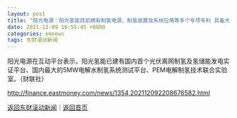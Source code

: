 ```yaml
---
layout: post
title: "阳光电源：阳光氢能目前拥有制氢电源、制氢装置及系统应用等多个专项专利 具备大批量生产和交付的能力"
date: 2021-12-09 16:55:45 +0800
categories: emnews
tags: 东财滚动新闻
---
```


阳光电源在互动平台表示，阳光氢能已建有国内首个光伏离网制氢及氢储能发电实证平台、国内最大的5MW电解水制氢系统测试平台、PEM电解制氢技术联合实验室。（财联社）

<http://finance.eastmoney.com/news/1354,202112092208676582.html>

[返回东财滚动新闻](//finews.withounder.com/emnews/)｜[返回首页](//finews.withounder.com/)
